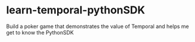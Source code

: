 # learn-temporal-pythonSDK
Build a poker game that demonstrates the value of Temporal and helps me get to know the PythonSDK
